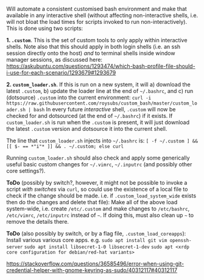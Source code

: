 Will automate a consistent customised bash environment and make that available in any interactive shell (without affecting non-interactive shells, i.e. will not bloat the load times for scripts invoked to run non-interactively). This is done using two scripts:

**1. `.custom`**. This is the set of custom tools to only apply within interactive shells. Note also that this should apply in both login shells (i.e. an ssh session directly onto the host) *and* to terminal shells inside window manager sessions, as discussed here: https://askubuntu.com/questions/1293474/which-bash-profile-file-should-i-use-for-each-scenario/1293679#1293679

**2. `custom_loader.sh`**. If this is run on a new system, it will a) download the latest `.custom`, b) update the loader line at the end of `~/.bashrc`, and c) run (dotsource) `.custom` into the current environment:
`curl -i https://raw.githubusercontent.com/roysubs/custom_bash/master/custom_loader.sh | bash`
In every future *interactive* shell, `.custom` will now be checked for and dotsourced (at the end of `~/.bashrc`) if it exists.
If `custom_loader.sh` is run when the `.custom` is present, it will just download the latest `.custom` version and dotsource it into the current shell.

The line that `custom_loader.sh` injects into `~/.bashrc` is:
`[ -f ~/.custom ] && [[ $- == *"i"* ]] && . ~/.custom; else curl`

Running `custom_loader.sh` should also check and apply some generically useful basic custom changes for `~/.vimrc`, `~/.inputrc` (and possibly other core settings?).

**ToDo** (possibly by switch?, however, it might not be possible to invoke a script *with switches* via `curl`, so could use the existence of a local file to check if the change should be made. i.e. if `.custom_load_system_wide` exists then do the changes and delete that file): Make all of the above load system-wide, i.e. create `/etc/.custom` and make changes to `/etc/bashrc`, `/etc/vimrc`, `/etc/inputrc` instead of `~`. If doing this, must also clean up `~` to remove the details there.

**ToDo** (also possibly by switch, or by a flag file, `.custom_load_coreapps`): Install various various core apps. e.g.
`sudo apt install git vim openssh-server`
`sudo apt install libsecret-1-0 libsecret-1-dev`
`sudo apt <xrdp core configuration for debian/red-hat variants>`

https://stackoverflow.com/questions/36585496/error-when-using-git-credential-helper-with-gnome-keyring-as-sudo/40312117#40312117
